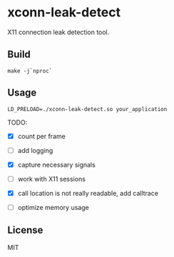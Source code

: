 # xconn-leak-detect
X11 connection leak detection tool.

## Build

```
make -j`nproc`
```

## Usage

```
LD_PRELOAD=./xconn-leak-detect.so your_application
```

TODO:

- [x] count per frame 
- [ ] add logging
- [x] capture necessary signals
- [ ] work with X11 sessions
- [x] call location is not really readable, add calltrace
- [ ] optimize memory usage


## License

MIT
